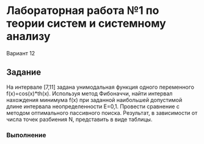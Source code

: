 # Лабораторная работа №1 по теории систем и системному анализу
Вариант 12
## Задание
На интервале [7,11] задана унимодальная функция одного переменного f(x)=cos(x)*th(x). Используя метод Фибоначчи, найти интервал нахождения минимума f(x) при заданной наибольшей допустимой длине интервала неопределенности E=0,1. Провести сравнение с методом оптимального пассивного поиска. Результат, в зависимости от числа точек разбиения N, представить в виде таблицы.
### Выполнение

